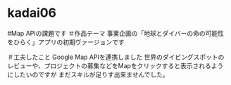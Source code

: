 # kadai06
#Map APIの課題です
＃作品テーマ
事業企画の「地球とダイバーの命の可能性をひらく」アプリの初期ヴァージョンです

＃工夫したこと
Google Map APIを連携しました
世界のダイビングスポットのレビューや、プロジェクトの募集などをMapをクリックすると表示されるようにしたいのですが
まだスキルが足りす出来ませんでした。
